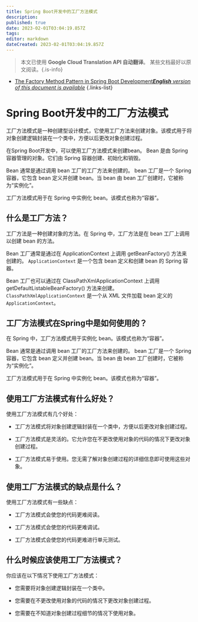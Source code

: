 ```yaml
---
title: Spring Boot开发中的工厂方法模式
description: 
published: true
date: 2023-02-01T03:04:19.857Z
tags: 
editor: markdown
dateCreated: 2023-02-01T03:04:19.857Z
---
```


> 本文已使用 **Google Cloud Translation API 自动翻译**。
某些文档最好以原文阅读。{.is-info}

- [The Factory Method Pattern in Spring Boot Development***English** version of this document is available*](/en/Knowledge-base/Spring-Boot/the-factory-method-pattern-in-spring-boot-development)
{.links-list}



# Spring Boot开发中的工厂方法模式

工厂方法模式是一种创建型设计模式，它使用工厂方法来创建对象。该模式用于将对象创建逻辑封装在一个类中，方便以后更改对象创建过程。

在Spring Boot开发中，可以使用工厂方法模式来创建bean。 Bean 是由 Spring 容器管理的对象。它们由 Spring 容器创建、初始化和销毁。

Bean 通常是通过调用 bean 工厂的工厂方法来创建的。 bean 工厂是一个 Spring 容器，它包含 bean 定义并创建 bean。当 bean 由 bean 工厂创建时，它被称为“实例化”。

工厂方法模式用于在 Spring 中实例化 bean。该模式也称为“容器”。

## 什么是工厂方法？

工厂方法是一种创建对象的方法。在 Spring 中，工厂方法是在 bean 工厂上调用以创建 bean 的方法。

Bean 工厂通常是通过在 ApplicationContext 上调用 getBeanFactory() 方法来创建的。 `ApplicationContext` 是一个包含 bean 定义和创建 bean 的 Spring 容器。

Bean 工厂也可以通过在 ClassPathXmlApplicationContext 上调用 getDefaultListableBeanFactory() 方法来创建。 `ClassPathXmlApplicationContext` 是一个从 XML 文件加载 bean 定义的 `ApplicationContext`。

## 工厂方法模式在Spring中是如何使用的？

在 Spring 中，工厂方法模式用于实例化 bean。该模式也称为“容器”。

Bean 通常是通过调用 bean 工厂的工厂方法来创建的。 bean 工厂是一个 Spring 容器，它包含 bean 定义并创建 bean。当 bean 由 bean 工厂创建时，它被称为“实例化”。

工厂方法模式用于在 Spring 中实例化 bean。该模式也称为“容器”。

## 使用工厂方法模式有什么好处？

使用工厂方法模式有几个好处：

- 工厂方法模式将对象创建逻辑封装在一个类中，方便以后更改对象创建过程。

- 工厂方法模式是灵活的。它允许您在不更改使用对象的代码的情况下更改对象创建过程。

- 工厂方法模式易于使用。您无需了解对象创建过程的详细信息即可使用这些对象。

## 使用工厂方法模式的缺点是什么？

使用工厂方法模式有一些缺点：

- 工厂方法模式会使您的代码更难阅读。

- 工厂方法模式会使您的代码更难调试。

- 工厂方法模式会使您的代码更难进行单元测试。

## 什么时候应该使用工厂方法模式？

你应该在以下情况下使用工厂方法模式：

- 您需要将对象创建逻辑封装在一个类中。

- 您需要在不更改使用对象的代码的情况下更改对象创建过程。

- 您需要在不知道对象创建过程细节的情况下使用对象。
